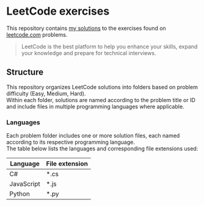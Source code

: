 # LeetCode exercises
This repository contains [my solutions](https://leetcode.com/nahuel-ianni) to the exercises found on [leetcode.com](https://leetcode.com) problems.

> LeetCode is the best platform to help you enhance your skills, expand your knowledge and prepare for technical interviews.

## Structure
This repository organizes LeetCode solutions into folders based on problem difficulty (Easy, Medium, Hard).  
Within each folder, solutions are named according to the problem title or ID and include files in multiple programming languages where applicable.

### Languages
Each problem folder includes one or more solution files, each named according to its respective programming language.  
The table below lists the languages and corresponding file extensions used:

Language | File extension
--- | ---
C# | *.cs
JavaScript | *.js
Python | *.py
